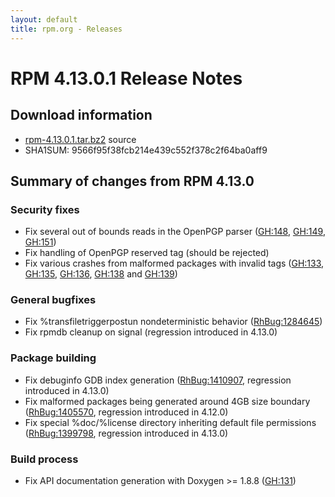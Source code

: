 ```yaml
---
layout: default
title: rpm.org - Releases
---
```


# RPM 4.13.0.1 Release Notes

## Download information

 * [rpm-4.13.0.1.tar.bz2](https://ftp.osuosl.org/pub/rpm/releases/rpm-4.13.x/rpm-4.13.0.1.tar.bz2) source
 * SHA1SUM: 9566f95f38fcb214e439c552f378c2f64ba0aff9

## Summary of changes from RPM 4.13.0

### Security fixes ###

 * Fix several out of bounds reads in the OpenPGP parser ([GH:148](https://github.com/rpm-software-management/rpm/issues/148), [GH:149](https://github.com/rpm-software-management/rpm/issues/149), [GH:151](https://github.com/rpm-software-management/rpm/issues/151))
 * Fix handling of OpenPGP reserved tag (should be rejected)
 * Fix various crashes from malformed packages with invalid tags
   ([GH:133](https://github.com/rpm-software-management/rpm/issues/133), [GH:135](https://github.com/rpm-software-management/rpm/issues/135), [GH:136](https://github.com/rpm-software-management/rpm/issues/136), [GH:138](https://github.com/rpm-software-management/rpm/issues/138) and [GH:139](https://github.com/rpm-software-management/rpm/issues/139))

### General bugfixes ###

 * Fix %transfiletriggerpostun nondeterministic behavior
   ([RhBug:1284645](https://bugzilla.redhat.com/show_bug.cgi?id=1284645))
 * Fix rpmdb cleanup on signal (regression introduced in 4.13.0)

### Package building ###

 * Fix debuginfo GDB index generation
   ([RhBug:1410907](https://bugzilla.redhat.com/show_bug.cgi?id=1410907),
   regression introduced in 4.13.0)
 * Fix malformed packages being generated around 4GB size boundary
   ([RhBug:1405570](https://bugzilla.redhat.com/show_bug.cgi?id=1405570), regression introduced in 4.12.0)
 * Fix special %doc/%license directory inheriting default file permissions
   ([RhBug:1399798](https://bugzilla.redhat.com/show_bug.cgi?id=1399798), 
   regression introduced in 4.13.0)

### Build process ###

 * Fix API documentation generation with Doxygen >= 1.8.8 ([GH:131](https://github.com/rpm-software-management/rpm/issues/131))

